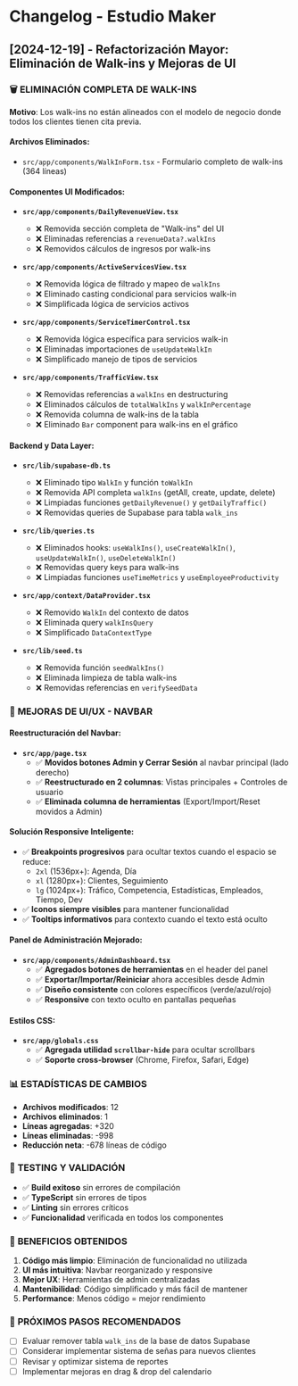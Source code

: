 # Changelog - Estudio Maker

## [2024-12-19] - Refactorización Mayor: Eliminación de Walk-ins y Mejoras de UI

### 🗑️ **ELIMINACIÓN COMPLETA DE WALK-INS**
**Motivo**: Los walk-ins no están alineados con el modelo de negocio donde todos los clientes tienen cita previa.

#### **Archivos Eliminados:**
- `src/app/components/WalkInForm.tsx` - Formulario completo de walk-ins (364 líneas)

#### **Componentes UI Modificados:**
- **`src/app/components/DailyRevenueView.tsx`**
  - ❌ Removida sección completa de "Walk-ins" del UI
  - ❌ Eliminadas referencias a `revenueData?.walkIns`
  - ❌ Removidos cálculos de ingresos por walk-ins

- **`src/app/components/ActiveServicesView.tsx`**
  - ❌ Removida lógica de filtrado y mapeo de `walkIns`
  - ❌ Eliminado casting condicional para servicios walk-in
  - ❌ Simplificada lógica de servicios activos

- **`src/app/components/ServiceTimerControl.tsx`**
  - ❌ Removida lógica específica para servicios walk-in
  - ❌ Eliminadas importaciones de `useUpdateWalkIn`
  - ❌ Simplificado manejo de tipos de servicios

- **`src/app/components/TrafficView.tsx`**
  - ❌ Removidas referencias a `walkIns` en destructuring
  - ❌ Eliminados cálculos de `totalWalkIns` y `walkInPercentage`
  - ❌ Removida columna de walk-ins de la tabla
  - ❌ Eliminado `Bar` component para walk-ins en el gráfico

#### **Backend y Data Layer:**
- **`src/lib/supabase-db.ts`**
  - ❌ Eliminado tipo `WalkIn` y función `toWalkIn`
  - ❌ Removida API completa `walkIns` (getAll, create, update, delete)
  - ❌ Limpiadas funciones `getDailyRevenue()` y `getDailyTraffic()`
  - ❌ Removidas queries de Supabase para tabla `walk_ins`

- **`src/lib/queries.ts`**
  - ❌ Eliminados hooks: `useWalkIns()`, `useCreateWalkIn()`, `useUpdateWalkIn()`, `useDeleteWalkIn()`
  - ❌ Removidas query keys para walk-ins
  - ❌ Limpiadas funciones `useTimeMetrics` y `useEmployeeProductivity`

- **`src/app/context/DataProvider.tsx`**
  - ❌ Removido `WalkIn` del contexto de datos
  - ❌ Eliminada query `walkInsQuery`
  - ❌ Simplificado `DataContextType`

- **`src/lib/seed.ts`**
  - ❌ Removida función `seedWalkIns()`
  - ❌ Eliminada limpieza de tabla walk-ins
  - ❌ Removidas referencias en `verifySeedData`

### 🎨 **MEJORAS DE UI/UX - NAVBAR**

#### **Reestructuración del Navbar:**
- **`src/app/page.tsx`**
  - ✅ **Movidos botones Admin y Cerrar Sesión** al navbar principal (lado derecho)
  - ✅ **Reestructurado en 2 columnas**: Vistas principales + Controles de usuario
  - ✅ **Eliminada columna de herramientas** (Export/Import/Reset movidos a Admin)

#### **Solución Responsive Inteligente:**
- ✅ **Breakpoints progresivos** para ocultar textos cuando el espacio se reduce:
  - `2xl` (1536px+): Agenda, Día
  - `xl` (1280px+): Clientes, Seguimiento  
  - `lg` (1024px+): Tráfico, Competencia, Estadísticas, Empleados, Tiempo, Dev
- ✅ **Iconos siempre visibles** para mantener funcionalidad
- ✅ **Tooltips informativos** para contexto cuando el texto está oculto

#### **Panel de Administración Mejorado:**
- **`src/app/components/AdminDashboard.tsx`**
  - ✅ **Agregados botones de herramientas** en el header del panel
  - ✅ **Exportar/Importar/Reiniciar** ahora accesibles desde Admin
  - ✅ **Diseño consistente** con colores específicos (verde/azul/rojo)
  - ✅ **Responsive** con texto oculto en pantallas pequeñas

#### **Estilos CSS:**
- **`src/app/globals.css`**
  - ✅ **Agregada utilidad `scrollbar-hide`** para ocultar scrollbars
  - ✅ **Soporte cross-browser** (Chrome, Firefox, Safari, Edge)

### 📊 **ESTADÍSTICAS DE CAMBIOS**
- **Archivos modificados**: 12
- **Archivos eliminados**: 1
- **Líneas agregadas**: +320
- **Líneas eliminadas**: -998
- **Reducción neta**: -678 líneas de código

### 🧪 **TESTING Y VALIDACIÓN**
- ✅ **Build exitoso** sin errores de compilación
- ✅ **TypeScript** sin errores de tipos
- ✅ **Linting** sin errores críticos
- ✅ **Funcionalidad** verificada en todos los componentes

### 🎯 **BENEFICIOS OBTENIDOS**
1. **Código más limpio**: Eliminación de funcionalidad no utilizada
2. **UI más intuitiva**: Navbar reorganizado y responsive
3. **Mejor UX**: Herramientas de admin centralizadas
4. **Mantenibilidad**: Código simplificado y más fácil de mantener
5. **Performance**: Menos código = mejor rendimiento

### 🔄 **PRÓXIMOS PASOS RECOMENDADOS**
- [ ] Evaluar remover tabla `walk_ins` de la base de datos Supabase
- [ ] Considerar implementar sistema de señas para nuevos clientes
- [ ] Revisar y optimizar sistema de reportes
- [ ] Implementar mejoras en drag & drop del calendario
